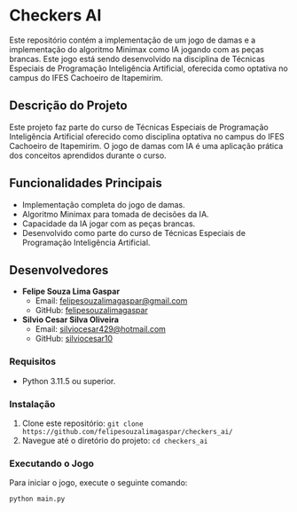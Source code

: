 # Checkers AI

Este repositório contém a implementação de um jogo de damas e a implementação do algoritmo Minimax como IA jogando com as peças brancas. Este jogo está sendo desenvolvido na disciplina de Técnicas Especiais de Programação Inteligência Artificial, oferecida como optativa no campus do IFES Cachoeiro de Itapemirim.

## Descrição do Projeto

Este projeto faz parte do curso de Técnicas Especiais de Programação Inteligência Artificial oferecido como disciplina optativa no campus do IFES Cachoeiro de Itapemirim. O jogo de damas com IA é uma aplicação prática dos conceitos aprendidos durante o curso.

## Funcionalidades Principais

- Implementação completa do jogo de damas.
- Algoritmo Minimax para tomada de decisões da IA.
- Capacidade da IA jogar com as peças brancas.
- Desenvolvido como parte do curso de Técnicas Especiais de Programação Inteligência Artificial.

## Desenvolvedores

- **Felipe Souza Lima Gaspar**
  - Email: [felipesouzalimagaspar@gmail.com](mailto:felipesouzalimagaspar@gmail.com)
  - GitHub: [felipesouzalimagaspar](https://github.com/felipesouzalimagaspar/)
- **Silvio Cesar Silva Oliveira**
  - Email: [silviocesar429@hotmail.com](mailto:silviocesar429@hotmail.com)
  - GitHub: [silviocesar10](https://github.com/silviocesar10/)
### Requisitos

- Python 3.11.5 ou superior.

### Instalação

1. Clone este repositório: `git clone https://github.com/felipesouzalimagaspar/checkers_ai/`
2. Navegue até o diretório do projeto: `cd checkers_ai`

### Executando o Jogo

Para iniciar o jogo, execute o seguinte comando:

```bash
python main.py
